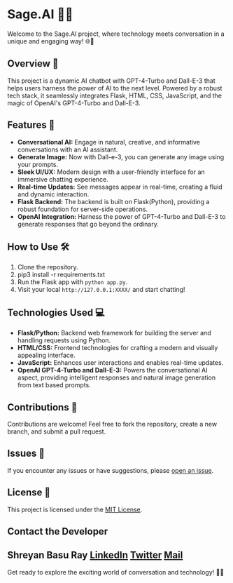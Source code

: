 # Sage.AI 🧙🧠 
Welcome to the Sage.AI project, where technology meets conversation in a unique and engaging way! 🌐💬

## Overview 🌈

This project is a dynamic AI chatbot with GPT-4-Turbo and Dall-E-3 that helps users harness the power of AI to the next level. Powered by a robust tech stack, it seamlessly integrates Flask, HTML, CSS, JavaScript, and the magic of OpenAI's GPT-4-Turbo and Dall-E-3.

## Features 🎉

- **Conversational AI:** Engage in natural, creative, and informative conversations with an AI assistant.
- **Generate Image:** Now with Dall-e-3, you can generate any image using your prompts.
- **Sleek UI/UX:** Modern design with a user-friendly interface for an immersive chatting experience.
- **Real-time Updates:** See messages appear in real-time, creating a fluid and dynamic interaction.
- **Flask Backend:** The backend is built on Flask(Python), providing a robust foundation for server-side operations.
- **OpenAI Integration:** Harness the power of GPT-4-Turbo and Dall-E-3 to generate responses that go beyond the ordinary.

## How to Use 🛠️

1. Clone the repository.
2. pip3 install -r requirements.txt
3. Run the Flask app with `python app.py`.
4. Visit your local `http://127.0.0.1:XXXX/` and start chatting!

## Technologies Used 💻

- **Flask/Python:** Backend web framework for building the server and handling requests using Python.
- **HTML/CSS:** Frontend technologies for crafting a modern and visually appealing interface.
- **JavaScript:** Enhances user interactions and enables real-time updates.
- **OpenAI GPT-4-Turbo and Dall-E-3:** Powers the conversational AI aspect, providing intelligent responses and natural image generation from text based prompts.

## Contributions 🤝

Contributions are welcome! Feel free to fork the repository, create a new branch, and submit a pull request.

## Issues 🐛

If you encounter any issues or have suggestions, please [open an issue](https://github.com/Shreyan1/Sage.AI/issues).

## License 📜

This project is licensed under the [MIT License](LICENSE).

## Contact the Developer

**Shreyan Basu Ray**
[LinkedIn](https://www.linkedin.com/in/shreyanbasuray/)
[Twitter](https://twitter.com/theengineerboy1)
[Mail](shreyanbasuray@proton.me)
---

Get ready to explore the exciting world of conversation and technology! 🚀💬
